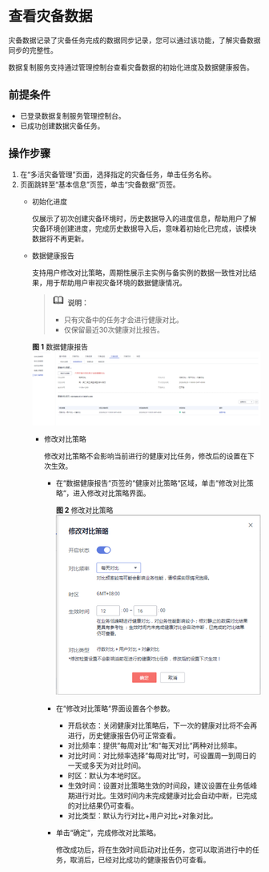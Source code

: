 # 查看灾备数据<a name="drs_03_0025"></a>

灾备数据记录了灾备任务完成的数据同步记录，您可以通过该功能，了解灾备数据同步的完整性。

数据复制服务支持通过管理控制台查看灾备数据的初始化进度及数据健康报告。

## 前提条件<a name="section293172211234"></a>

-   已登录数据复制服务管理控制台。
-   已成功创建数据灾备任务。

## 操作步骤<a name="section33416473318"></a>

1.  在“多活灾备管理”页面，选择指定的灾备任务，单击任务名称。
2.  页面跳转至“基本信息”页签，单击“灾备数据”页签。
    -   初始化进度

        仅展示了初次创建灾备环境时，历史数据导入的进度信息，帮助用户了解灾备环境创建进度，完成历史数据导入后，意味着初始化已完成，该模块数据将不再更新。

    -   数据健康报告

        支持用户修改对比策略，周期性展示主实例与备实例的数据一致性对比结果，用于帮助用户审视灾备环境的数据健康情况。

        >![](public_sys-resources/icon-note.gif) **说明：**   
        >-   只有灾备中的任务才会进行健康对比。  
        >-   仅保留最近30次健康对比报告。  

        **图 1**  数据健康报告<a name="fig1187613449473"></a>  
        ![](figures/数据健康报告.png "数据健康报告")

        -   修改对比策略

            修改对比策略不会影响当前进行的健康对比任务，修改后的设置在下次生效。

            -   在“数据健康报告“页签的“健康对比策略“区域，单击“修改对比策略“，进入修改对比策略界面。

                **图 2**  修改对比策略<a name="fig199746132815"></a>  
                ![](figures/修改对比策略.png "修改对比策略")

            -   在“修改对比策略“界面设置各个参数。
                -   开启状态：关闭健康对比策略后，下一次的健康对比将不会再进行，历史健康报告仍可正常查看。
                -   对比频率：提供“每周对比“和“每天对比“两种对比频率。
                -   对比时间：对比频率选择“每周对比“时，可设置周一到周日的一天或多天为对比时间。
                -   时区：默认为本地时区。
                -   生效时间：设置对比策略生效的时间段，建议设置在业务低峰期进行对比。生效时间内未完成健康对比会自动中断，已完成的对比结果仍可查看。
                -   对比类型：默认为行对比+用户对比+对象对比。

            -   单击“确定“，完成修改对比策略。

                修改成功后，将在生效时间启动对比任务，您可以取消进行中的任务，取消后，已经对比成功的健康报告仍可查看。





